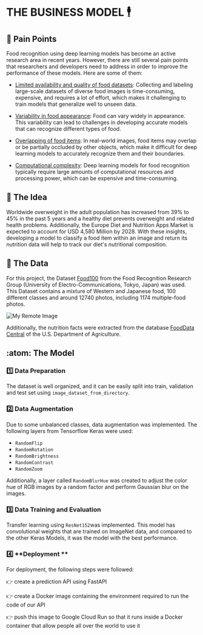 # **THE BUSINESS MODEL** :business_suit_levitating:

## :pushpin: **Pain Points**

Food recognition using deep learning models has become an active research area in recent years. 
However, there are still several pain points that researchers and developers need to address in order to improve the performance of these models. Here are some of them:

- <ins>Limited availability and quality of food datasets</ins>: Collecting and labeling large-scale datasets of diverse food images is time-consuming, expensive, and requires a lot of effort, which makes it challenging to train models that generalize well to unseen data.

- <ins>Variability in food appearance</ins>: Food can vary widely in appearance. This variability can lead to challenges in developing accurate models that can recognize different types of food.

- <ins>Overlapping of food items</ins>: In real-world images, food items may overlap or be partially occluded by other objects, which make it difficult for deep learning models to accurately recognize them and their boundaries.

- <ins>Computational complexity</ins>: Deep learning models for food recognition typically require large amounts of computational resources and processing power, which can be expensive and time-consuming.

## :thinking: **The Idea**

Worldwide overweight in the adult population has increased from 39% to 45% in the past 5 years and a healthy diet prevents overweight and related health problems. Additionally, the Europe Diet and Nutrition Apps Market is expected to account for USD 4,580 Million by 2028. With these insights, developing a model to classify a food item within an image and return its nutrition data will help to track our diet's nutritional composition. 

## :rice: **The Data**

For this project, the Dataset [Food100](http://foodcam.mobi/dataset100.html) from the Food Recognition Research Group (University of Electro-Communications, Tokyo, Japan) was used. This Dataset contains a mixture of Western and Japanese food, 100 different classes and around 12740 photos, including 1174 multiple-food photos.

![My Remote Image](https://user-images.githubusercontent.com/116911431/229874089-2a3d3f32-a45f-453d-8eb1-a6270e4c64a6.jpg)

Additionally, the nutrition facts were extracted from the database [FoodData Central](https://fdc.nal.usda.gov/index.html)
 of the U.S. Department of Agriculture.
 
## :atom: **The Model**

### :one: **Data Preparation**

The dataset is well organized, and it can be easily split into train, validation and test set using `image_dataset_from_directory`.

### :two: **Data Augmentation**

Due to some unbalanced classes, data augmentation was implemented. The following layers from Tensorflow Keras were used:
- `RandomFlip`
- `RandomRotation`
- `RandomBrightness`
- `RandomContrast`
- `RandomZoom`

Additionally, a layer called `RandomBlurHue` was created to adjust the color hue of RGB images by a random factor and perform Gaussian blur on the images.

### :three: **Data Training and Evaluation**

Transfer learning using `ResNet152`was implemented. This model has convolutional weights that are trained on ImageNet data, and compared to the other Keras Models, it was the model with the best performance.


### :four: **Deployment **

For deployment, the following steps were followed:

👉 create a prediction API using FastAPI

👉 create a Docker image containing the environment required to run the code of our API

👉 push this image to Google Cloud Run so that it runs inside a Docker container that allow people all over the world to use it

